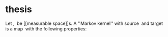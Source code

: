 # thesis
Let <math>(X,\mathcal A)</math>, <math>(Y,\mathcal B)</math> be [[measurable space]]s. A ''Markov kernel'' with source <math>(X,\mathcal A)</math> and target <math>(Y,\mathcal B)</math> is a map <math>\kappa \colon X \times \mathcal B \to [0,1]
</math> with the following properties: 
